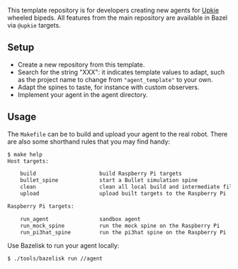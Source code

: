 This template repository is for developers creating new agents for [Upkie](https://github.com/tasts-robots/upkie) wheeled bipeds. All features from the main repository are available in Bazel via `@upkie` targets.

## Setup

- Create a new repository from this template.
- Search for the string "XXX": it indicates template values to adapt, such as the project name to change from ``"agent_template"`` to your own.
- Adapt the spines to taste, for instance with custom observers.
- Implement your agent in the agent directory.

## Usage

The `Makefile` can be to build and upload your agent to the real robot. There are also some shorthand rules that you may find handy:

```bash
$ make help
Host targets:

    build                    build Raspberry Pi targets
    bullet_spine             start a Bullet simulation spine
    clean                    clean all local build and intermediate files
    upload                   upload built targets to the Raspberry Pi

Raspberry Pi targets:

    run_agent                sandbox agent
    run_mock_spine           run the mock spine on the Raspberry Pi
    run_pi3hat_spine         run the pi3hat spine on the Raspberry Pi
```

Use Bazelisk to run your agent locally:

```bash
$ ./tools/bazelisk run //agent
```
